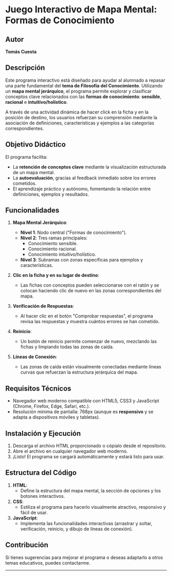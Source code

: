 # Juego Interactivo de Mapa Mental: Formas de Conocimiento

## Autor
**Tomás Cuesta**

## Descripción

Este programa interactivo está diseñado para ayudar al alumnado a repasar una parte fundamental del **tema de Filosofía del Conocimiento**. Utilizando un **mapa mental jerárquico**, el programa permite explorar y clasificar conceptos clave relacionados con las **formas de conocimiento**: **sensible**, **racional** e **intuitivo/holístico**.

A través de una actividad dinámica de hacer click en la ficha y en la posición de destino, los usuarios refuerzan su comprensión mediante la asociación de definiciones, características y ejemplos a las categorías correspondientes.

## Objetivo Didáctico

El programa facilita:
- La **retención de conceptos clave** mediante la visualización estructurada de un mapa mental.
- La **autoevaluación**, gracias al feedback inmediato sobre los errores cometidos.
- El aprendizaje práctico y autónomo, fomentando la relación entre definiciones, ejemplos y resultados.

## Funcionalidades

1. **Mapa Mental Jerárquico**:
   - **Nivel 1**: Nodo central ("Formas de conocimiento").
   - **Nivel 2**: Tres ramas principales:
     - Conocimiento sensible.
     - Conocimiento racional.
     - Conocimiento intuitivo/holístico.
   - **Nivel 3**: Subramas con zonas específicas para ejemplos y características.

2. **Clic en la ficha y en su lugar de destino**:
   - Las fichas con conceptos pueden seleccionarse con el ratón y se colocan haciendo clic de nuevo en las  zonas correspondientes del mapa.

3. **Verificación de Respuestas**:
   - Al hacer clic en el botón "Comprobar respuestas", el programa revisa las respuestas y muestra cuántos errores se han cometido.

4. **Reinicio**:
   - Un botón de reinicio permite comenzar de nuevo, mezclando las fichas y limpiando todas las zonas de caída.

5. **Líneas de Conexión**:
   - Las zonas de caída están visualmente conectadas mediante líneas curvas que refuerzan la estructura jerárquica del mapa.

## Requisitos Técnicos

- Navegador web moderno compatible con HTML5, CSS3 y JavaScript (Chrome, Firefox, Edge, Safari, etc.).
- Resolución mínima de pantalla: 768px (aunque es **responsivo** y se adapta a dispositivos móviles y tabletas).

## Instalación y Ejecución

1. Descarga el archivo HTML proporcionado o cópialo desde el repositorio.
2. Abre el archivo en cualquier navegador web moderno.
3. ¡Listo! El programa se cargará automáticamente y estará listo para usar.

## Estructura del Código

1. **HTML**:
   - Define la estructura del mapa mental, la sección de opciones y los botones interactivos.
2. **CSS**:
   - Estiliza el programa para hacerlo visualmente atractivo, responsivo y fácil de usar.
3. **JavaScript**:
   - Implementa las funcionalidades interactivas (arrastrar y soltar, verificación, reinicio, y dibujo de líneas de conexión).

## Contribución

Si tienes sugerencias para mejorar el programa o deseas adaptarlo a otros temas educativos, puedes contactarme.

---


